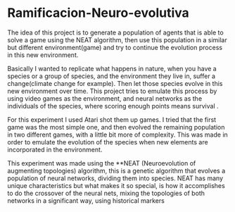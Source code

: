 # Ramificacion-Neuro-evolutiva


The idea of this project is to generate a population of agents that is able to solve a game using the NEAT algorithm, then use this population in a similar but different environment(game) and try to continue the evolution process in this new environment. 

Basically I wanted to replicate what happens in nature, when you have a species or a group of species, and the environment they live in, suffer a change(climate change for example). Then let those species evolve in this new environment over time. This project tries to emulate this process by using video games as the environment, and neural networks as the individuals of the species, where scoring enough points means survival . 

For this experiment I used Atari shot them up games. I tried that the first game was the most simple one, and then evolved the remaining population in two different games, with a little bit more of complexity. This was made in order to emulate the evolution of the species when new elements are incorporated in the environment. 

This experiment was made using the **NEAT (Neuroevolution of augmenting topologies) algorithm, this is a genetic algorithm that evolves a population of neural networks, dividing them into species. NEAT has many unique characteristics but what makes it so special, is how it accomplishes to do the crossover of the neural nets, mixing the topologies of both networks in a significant way,  using historical markers
